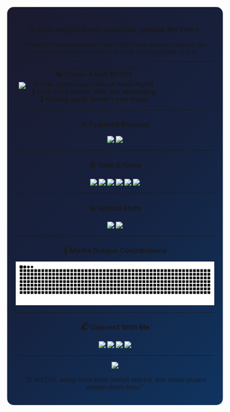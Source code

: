 <div style="background: linear-gradient(135deg, #1a1a2e, #16213e, #0f3460); padding: 20px; border-radius: 15px;">

<h3 align="center">✨ ¡Hola amigo! Nama saya Kuro, pemilik MYTHS ✨</h3>
<p align="center">
Tempat ini bukan sekadar rumah, tapi dunia tempat imajinasi dan karya bebas hidup.  
Selamat datang, semoga betah di sini!
</p>

---

| <img src="https://avatars.githubusercontent.com/u/227951065?v=4" height="150"/> | 🎭 Creator di balik **MYTHS** <br> 💡 Suka ngembangin ide jadi dunia digital <br> 🐉 Fans dunia fantasi, RPG, dan storytelling <br> 🎨 Kadang ngulik desain + seni visual |
|---|---|

---

<h3 align="center">⚔️ Featured Projects</h3>

<p align="center">
  <a href="https://github.com/kuro-myths/global-map"><img src="https://img.shields.io/badge/Myths-Global_Map-blue?style=for-the-badge&logo=github"></a>
  <a href="https://github.com/kuro-myths/awakening"><img src="https://img.shields.io/badge/Portal-Legenda_Awakening-purple?style=for-the-badge&logo=github"></a>
</p>

---

<h3 align="center">🛠️ Tech & Tools</h3>

<p align="center">
  <img src="https://cdn.jsdelivr.net/gh/devicons/devicon/icons/html5/html5-original.svg" height="30"/>
  <img src="https://cdn.jsdelivr.net/gh/devicons/devicon/icons/css3/css3-original.svg" height="30"/>
  <img src="https://cdn.jsdelivr.net/gh/devicons/devicon/icons/javascript/javascript-original.svg" height="30"/>
  <img src="https://cdn.jsdelivr.net/gh/devicons/devicon/icons/python/python-original.svg" height="30"/>
  <img src="https://cdn.jsdelivr.net/gh/devicons/devicon/icons/figma/figma-original.svg" height="30"/>
  <img src="https://cdn.jsdelivr.net/gh/devicons/devicon/icons/laravel/laravel-original.svg" height="30"/>
</p>

---

<h3 align="center">📊 GitHub Stats</h3>

<div align="center">
  <img src="https://github-readme-stats.vercel.app/api?username=kuro-myths&theme=tokyonight&show_icons=true" height="150"/>
  <img src="https://github-readme-stats.vercel.app/api/top-langs/?username=kuro-myths&layout=compact&theme=tokyonight" height="150"/>
</div>

---

<h3 align="center">🐉 Myths Dragon Contributions</h3>

<p align="center">
  <picture>
    <source media="(prefers-color-scheme: dark)" srcset="https://raw.githubusercontent.com/kuro-myths/ular/output/github-snake-dark.svg" />
    <source media="(prefers-color-scheme: light)" srcset="https://raw.githubusercontent.com/kuro-myths/ular/output/github-snake.svg" />
    <img alt="github-snake" src="https://raw.githubusercontent.com/kuro-myths/ular/output/github-snake.svg" />
  </picture>
</p>

---

<h3 align="center">📬 Connect With Me</h3>

<p align="center">
  <img src="https://img.shields.io/static/v1?message=Youtube&logo=youtube&color=FF0000&logoColor=white&style=for-the-badge" height="35"/>
  <img src="https://img.shields.io/static/v1?message=Instagram&logo=instagram&color=E4405F&logoColor=white&style=for-the-badge" height="35"/>
  <img src="https://img.shields.io/static/v1?message=Discord&logo=discord&color=7289DA&logoColor=white&style=for-the-badge" height="35"/>
  <img src="https://img.shields.io/static/v1?message=Gmail&logo=gmail&color=D14836&logoColor=white&style=for-the-badge" height="35"/>
</p>

---

<p align="center">
  <img src="https://visitor-badge.laobi.icu/badge?page_id=kuro-myths.kuro-myths&" />
</p>

<p align="center"><i>“Di MYTHS, setiap baris kode adalah mantra, dan setiap project adalah dunia baru.”</i></p>

</div>
